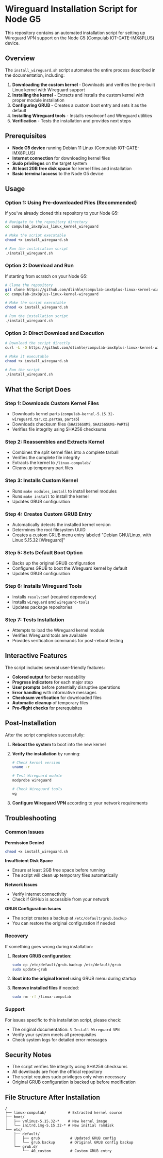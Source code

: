 # Wireguard Installation Script for Node G5

This repository contains an automated installation script for setting up Wireguard VPN support on the Node G5 (Compulab IOT-GATE-IMX8PLUS) device.

## Overview

The `install_wireguard.sh` script automates the entire process described in the documentation, including:

1. **Downloading the custom kernel** - Downloads and verifies the pre-built Linux kernel with Wireguard support
2. **Installing the kernel** - Extracts and installs the custom kernel with proper module installation
3. **Configuring GRUB** - Creates a custom boot entry and sets it as the default
4. **Installing Wireguard tools** - Installs resolvconf and Wireguard utilities
5. **Verification** - Tests the installation and provides next steps

## Prerequisites

- **Node G5 device** running Debian 11 Linux (Compulab IOT-GATE-IMX8PLUS)
- **Internet connection** for downloading kernel files
- **Sudo privileges** on the target system
- **At least 2GB free disk space** for kernel files and installation
- **Basic terminal access** to the Node G5 device

## Usage

### Option 1: Using Pre-downloaded Files (Recommended)

If you've already cloned this repository to your Node G5:

```bash
# Navigate to the repository directory
cd compulab_imx8plus_linux_kernel_wireguard

# Make the script executable
chmod +x install_wireguard.sh

# Run the installation script
./install_wireguard.sh
```

### Option 2: Download and Run

If starting from scratch on your Node G5:

```bash
# Clone the repository
git clone https://github.com/dlinhle/compulab-imx8plus-linux-kernel-wireguard.git
cd compulab-imx8plus-linux-kernel-wireguard

# Make the script executable
chmod +x install_wireguard.sh

# Run the installation script
./install_wireguard.sh
```

### Option 3: Direct Download and Execution

```bash
# Download the script directly
curl -L -O https://github.com/dlinhle/compulab-imx8plus-linux-kernel-wireguard/raw/main/install_wireguard.sh

# Make it executable
chmod +x install_wireguard.sh

# Run the script
./install_wireguard.sh
```

## What the Script Does

### Step 1: Downloads Custom Kernel Files
- Downloads kernel parts (`compulab-kernel-5.15.32-wireguard.tar.xz.partaa`, `partab`)
- Downloads checksum files (`SHA256SUMS`, `SHA256SUMS-PARTS`)
- Verifies file integrity using SHA256 checksums

### Step 2: Reassembles and Extracts Kernel
- Combines the split kernel files into a complete tarball
- Verifies the complete file integrity
- Extracts the kernel to `/linux-compulab/`
- Cleans up temporary part files

### Step 3: Installs Custom Kernel
- Runs `make modules_install` to install kernel modules
- Runs `make install` to install the kernel
- Updates GRUB configuration

### Step 4: Creates Custom GRUB Entry
- Automatically detects the installed kernel version
- Determines the root filesystem UUID
- Creates a custom GRUB menu entry labeled "Debian GNU/Linux, with Linux 5.15.32 [Wireguard]"

### Step 5: Sets Default Boot Option
- Backs up the original GRUB configuration
- Configures GRUB to boot the Wireguard kernel by default
- Updates GRUB configuration

### Step 6: Installs Wireguard Tools
- Installs `resolvconf` (required dependency)
- Installs `wireguard` and `wireguard-tools`
- Updates package repositories

### Step 7: Tests Installation
- Attempts to load the Wireguard kernel module
- Verifies Wireguard tools are available
- Provides verification commands for post-reboot testing

## Interactive Features

The script includes several user-friendly features:

- **Colored output** for better readability
- **Progress indicators** for each major step
- **User prompts** before potentially disruptive operations
- **Error handling** with informative messages
- **Checksum verification** for downloaded files
- **Automatic cleanup** of temporary files
- **Pre-flight checks** for prerequisites

## Post-Installation

After the script completes successfully:

1. **Reboot the system** to boot into the new kernel
2. **Verify the installation** by running:
   ```bash
   # Check kernel version
   uname -r
   
   # Test Wireguard module
   modprobe wireguard
   
   # Check Wireguard tools
   wg
   ```

3. **Configure Wireguard VPN** according to your network requirements

## Troubleshooting

### Common Issues

**Permission Denied**
```bash
chmod +x install_wireguard.sh
```

**Insufficient Disk Space**
- Ensure at least 2GB free space before running
- The script will clean up temporary files automatically

**Network Issues**
- Verify internet connectivity
- Check if GitHub is accessible from your network

**GRUB Configuration Issues**
- The script creates a backup at `/etc/default/grub.backup`
- You can restore the original configuration if needed

### Recovery

If something goes wrong during installation:

1. **Restore GRUB configuration**:
   ```bash
   sudo cp /etc/default/grub.backup /etc/default/grub
   sudo update-grub
   ```

2. **Boot into the original kernel** using GRUB menu during startup

3. **Remove installed files** if needed:
   ```bash
   sudo rm -rf /linux-compulab
   ```

### Support

For issues specific to this installation script, please check:
- The original documentation: `3 Install Wireguard VPN`
- Verify your system meets all prerequisites
- Check system logs for detailed error messages

## Security Notes

- The script verifies file integrity using SHA256 checksums
- All downloads are from the official repository
- The script requires sudo privileges only when necessary
- Original GRUB configuration is backed up before modification

## File Structure After Installation

```
/
├── linux-compulab/          # Extracted kernel source
├── boot/
│   ├── vmlinuz-5.15.32-*    # New kernel image
│   └── initrd.img-5.15.32-* # New initial ramdisk
└── etc/
    ├── default/
    │   ├── grub              # Updated GRUB config
    │   └── grub.backup       # Original GRUB config backup
    └── grub.d/
        └── 40_custom         # Custom GRUB entry
```
